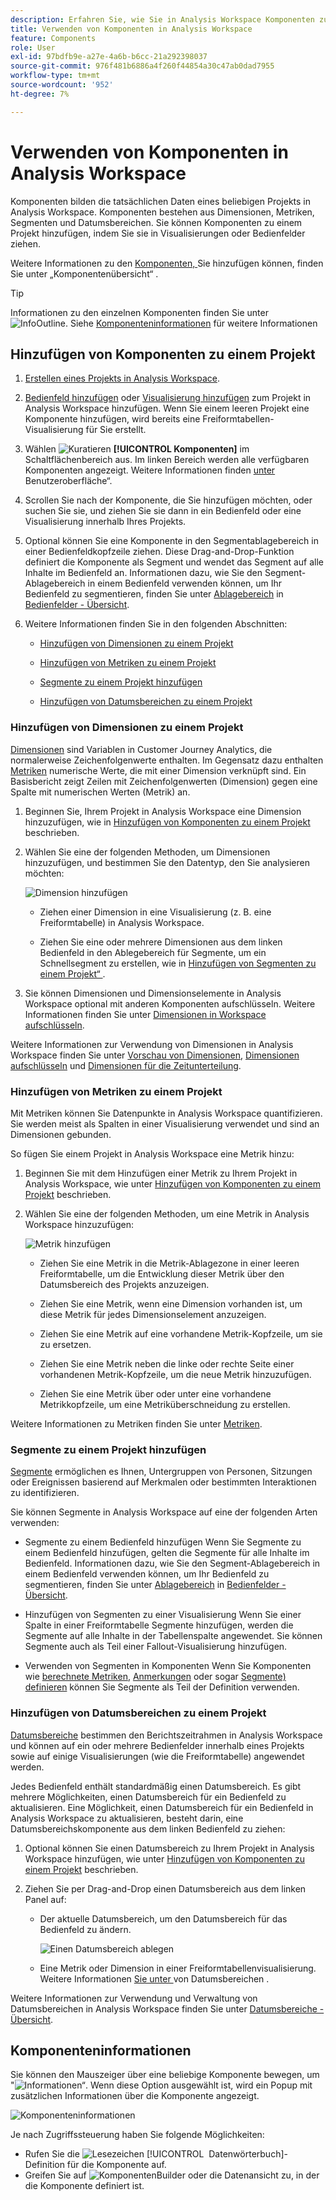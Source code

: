 ```yaml
---
description: Erfahren Sie, wie Sie in Analysis Workspace Komponenten zu einem Projekt hinzufügen
title: Verwenden von Komponenten in Analysis Workspace
feature: Components
role: User
exl-id: 97bdfb9e-a27e-4a6b-b6cc-21a292398037
source-git-commit: 976f481b6886a4f260f44854a30c47ab0dad7955
workflow-type: tm+mt
source-wordcount: '952'
ht-degree: 7%

---
```


# Verwenden von Komponenten in Analysis Workspace

Komponenten bilden die tatsächlichen Daten eines beliebigen Projekts in Analysis Workspace. Komponenten bestehen aus Dimensionen, Metriken, Segmenten und Datumsbereichen. Sie können Komponenten zu einem Projekt hinzufügen, indem Sie sie in Visualisierungen oder Bedienfelder ziehen.

Weitere Informationen zu den [ Komponenten, ](/help/components/overview.md) Sie hinzufügen können, finden Sie unter „Komponentenübersicht“ .

>[!TIP]
>
>Informationen zu den einzelnen Komponenten finden Sie unter ![InfoOutline](/help/assets/icons/InfoOutline.svg). Siehe [Komponenteninformationen](#component-info) für weitere Informationen

## Hinzufügen von Komponenten zu einem Projekt

1. [Erstellen eines Projekts in Analysis Workspace](/help/analysis-workspace/build-workspace-project/create-projects.md).

1. [Bedienfeld hinzufügen](/help/analysis-workspace/c-panels/panels.md#create-a-panel) oder [Visualisierung hinzufügen](/help/analysis-workspace/visualizations/freeform-analysis-visualizations.md#add-visualizations-to-a-panel) zum Projekt in Analysis Workspace hinzufügen. Wenn Sie einem leeren Projekt eine Komponente hinzufügen, wird bereits eine Freiformtabellen-Visualisierung für Sie erstellt.

1. Wählen ![Kuratieren](/help/assets/icons/Curate.svg) **[!UICONTROL Komponenten]** im Schaltflächenbereich aus. Im linken Bereich werden alle verfügbaren Komponenten angezeigt. Weitere Informationen finden [ unter ](/help/analysis-workspace/home.md#interface)Benutzeroberfläche“.

1. Scrollen Sie nach der Komponente, die Sie hinzufügen möchten, oder suchen Sie sie, und ziehen Sie sie dann in ein Bedienfeld oder eine Visualisierung innerhalb Ihres Projekts.

1. Optional können Sie eine Komponente in den Segmentablagebereich in einer Bedienfeldkopfzeile ziehen. Diese Drag-and-Drop-Funktion definiert die Komponente als Segment und wendet das Segment auf alle Inhalte im Bedienfeld an.
Informationen dazu, wie Sie den Segment-Ablagebereich in einem Bedienfeld verwenden können, um Ihr Bedienfeld zu segmentieren, finden Sie unter [Ablagebereich](/help/analysis-workspace/c-panels/panels.md#drop-zone) in [Bedienfelder - Übersicht](/help/analysis-workspace/c-panels/panels.md).

1. Weitere Informationen finden Sie in den folgenden Abschnitten:

   * [Hinzufügen von Dimensionen zu einem Projekt](#add-dimensions-to-a-project)

   * [Hinzufügen von Metriken zu einem Projekt](#add-metrics-to-a-project)

   * [Segmente zu einem Projekt hinzufügen](#add-segments-to-a-project)

   * [Hinzufügen von Datumsbereichen zu einem Projekt](#add-date-ranges-to-a-project)

### Hinzufügen von Dimensionen zu einem Projekt

[Dimensionen](/help/components/dimensions/overview.md) sind Variablen in Customer Journey Analytics, die normalerweise Zeichenfolgenwerte enthalten. Im Gegensatz dazu enthalten [Metriken](/help/components/calc-metrics/calc-metr-overview.md) numerische Werte, die mit einer Dimension verknüpft sind. Ein Basisbericht zeigt Zeilen mit Zeichenfolgenwerten (Dimension) gegen eine Spalte mit numerischen Werten (Metrik) an.

1. Beginnen Sie, Ihrem Projekt in Analysis Workspace eine Dimension hinzuzufügen, wie in [Hinzufügen von Komponenten zu einem Projekt](#add-components-to-a-project) beschrieben.

1. Wählen Sie eine der folgenden Methoden, um Dimensionen hinzuzufügen, und bestimmen Sie den Datentyp, den Sie analysieren möchten:

   ![Dimension hinzufügen](/help/components/assets/add-dimension.gif)

   * Ziehen einer Dimension in eine Visualisierung (z. B. eine Freiformtabelle) in Analysis Workspace.

   * Ziehen Sie eine oder mehrere Dimensionen aus dem linken Bedienfeld in den Ablegebereich für Segmente, um ein Schnellsegment zu erstellen, wie in [Hinzufügen von Segmenten zu einem Projekt“ ](#add-filters-to-a-project).

1. Sie können Dimensionen und Dimensionselemente in Analysis Workspace optional mit anderen Komponenten aufschlüsseln. Weitere Informationen finden Sie unter [Dimensionen in Workspace aufschlüsseln](/help/components/dimensions/t-breakdown-fa.md).

Weitere Informationen zur Verwendung von Dimensionen in Analysis Workspace finden Sie unter [Vorschau von Dimensionen](/help/components/dimensions/view-dimensions.md), [Dimensionen aufschlüsseln](/help/components/dimensions/t-breakdown-fa.md) und [Dimensionen für die Zeitunterteilung](/help/components/dimensions/time-parting-dimensions.md).

### Hinzufügen von Metriken zu einem Projekt

Mit Metriken können Sie Datenpunkte in Analysis Workspace quantifizieren. Sie werden meist als Spalten in einer Visualisierung verwendet und sind an Dimensionen gebunden.

So fügen Sie einem Projekt in Analysis Workspace eine Metrik hinzu:

1. Beginnen Sie mit dem Hinzufügen einer Metrik zu Ihrem Projekt in Analysis Workspace, wie unter [Hinzufügen von Komponenten zu einem Projekt](#add-components-to-a-project) beschrieben.



1. Wählen Sie eine der folgenden Methoden, um eine Metrik in Analysis Workspace hinzuzufügen:

   ![Metrik hinzufügen](/help/components/assets/add-metric.gif)

   * Ziehen Sie eine Metrik in die Metrik-Ablagezone in einer leeren Freiformtabelle, um die Entwicklung dieser Metrik über den Datumsbereich des Projekts anzuzeigen.

   * Ziehen Sie eine Metrik, wenn eine Dimension vorhanden ist, um diese Metrik für jedes Dimensionselement anzuzeigen.

   * Ziehen Sie eine Metrik auf eine vorhandene Metrik-Kopfzeile, um sie zu ersetzen.

   * Ziehen Sie eine Metrik neben die linke oder rechte Seite einer vorhandenen Metrik-Kopfzeile, um die neue Metrik hinzuzufügen.

   * Ziehen Sie eine Metrik über oder unter eine vorhandene Metrikkopfzeile, um eine Metriküberschneidung zu erstellen.


Weitere Informationen zu Metriken finden Sie unter [Metriken](/help/components/apply-create-metrics.md).

### Segmente zu einem Projekt hinzufügen

[Segmente](/help/components/filters/filters-overview.md) ermöglichen es Ihnen, Untergruppen von Personen, Sitzungen oder Ereignissen basierend auf Merkmalen oder bestimmten Interaktionen zu identifizieren.

Sie können Segmente in Analysis Workspace auf eine der folgenden Arten verwenden:

* Segmente zu einem Bedienfeld hinzufügen
Wenn Sie Segmente zu einem Bedienfeld hinzufügen, gelten die Segmente für alle Inhalte im Bedienfeld.
Informationen dazu, wie Sie den Segment-Ablagebereich in einem Bedienfeld verwenden können, um Ihr Bedienfeld zu segmentieren, finden Sie unter [Ablagebereich](/help/analysis-workspace/c-panels/panels.md#drop-zone) in [Bedienfelder - Übersicht](/help/analysis-workspace/c-panels/panels.md).

* Hinzufügen von Segmenten zu einer Visualisierung
Wenn Sie einer Spalte in einer Freiformtabelle Segmente hinzufügen, werden die Segmente auf alle Inhalte in der Tabellenspalte angewendet. Sie können Segmente auch als Teil einer Fallout-Visualisierung hinzufügen.

* Verwenden von Segmenten in Komponenten
Wenn Sie Komponenten wie [berechnete Metriken](/help/components/calc-metrics/cm-workflow/metrics-with-segments.md), [Anmerkungen](/help/components/annotations/create-annotations.md#annotation-builder) oder sogar [Segmente) definieren](/help/components/filters/filter-builder.md) können Sie Segmente als Teil der Definition verwenden.


### Hinzufügen von Datumsbereichen zu einem Projekt

[Datumsbereiche](/help/components/date-ranges/overview.md) bestimmen den Berichtszeitrahmen in Analysis Workspace und können auf ein oder mehrere Bedienfelder innerhalb eines Projekts sowie auf einige Visualisierungen (wie die Freiformtabelle) angewendet werden.

Jedes Bedienfeld enthält standardmäßig einen Datumsbereich. Es gibt mehrere Möglichkeiten, einen Datumsbereich für ein Bedienfeld zu aktualisieren. Eine Möglichkeit, einen Datumsbereich für ein Bedienfeld in Analysis Workspace zu aktualisieren, besteht darin, eine Datumsbereichskomponente aus dem linken Bedienfeld zu ziehen:

1. Optional können Sie einen Datumsbereich zu Ihrem Projekt in Analysis Workspace hinzufügen, wie unter [Hinzufügen von Komponenten zu einem Projekt](#add-components-to-a-project) beschrieben.

1. Ziehen Sie per Drag-and-Drop einen Datumsbereich aus dem linken Panel auf:

   * Der aktuelle Datumsbereich, um den Datumsbereich für das Bedienfeld zu ändern.

     ![Einen Datumsbereich ablegen](assets/add-date-range.gif)

   * Eine Metrik oder Dimension in einer Freiformtabellenvisualisierung. Weitere Informationen [ Sie unter ](/help/components/date-ranges/overview.md#use-date-ranges) von Datumsbereichen .

Weitere Informationen zur Verwendung und Verwaltung von Datumsbereichen in Analysis Workspace finden Sie unter [Datumsbereiche - Übersicht](/help/components/date-ranges/overview.md).

## Komponenteninformationen

Sie können den Mauszeiger über eine beliebige Komponente bewegen, um &quot;![ Informationen“ ](/help/assets/icons/InfoOutline.svg). Wenn diese Option ausgewählt ist, wird ein Popup mit zusätzlichen Informationen über die Komponente angezeigt.

![Komponenteninformationen](assets/component-info.png)

Je nach Zugriffssteuerung haben Sie folgende Möglichkeiten:

* Rufen Sie die ![Lesezeichen](/help/assets/icons/Bookmark.svg) [!UICONTROL &#x200B; Datenwörterbuch]-Definition für die Komponente auf.
* Greifen Sie auf ![ Komponenten](/help/assets/icons/Edit.svg)Builder oder die Datenansicht zu, in der die Komponente definiert ist.
